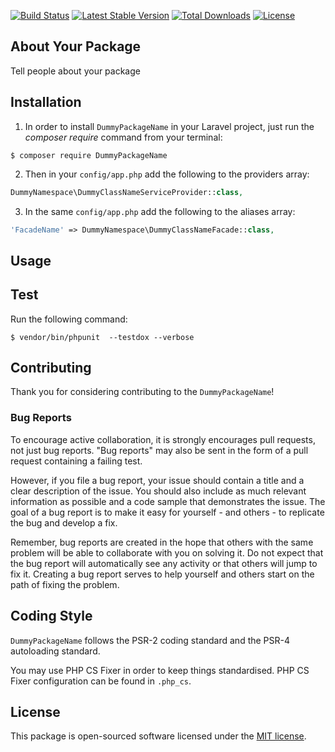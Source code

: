 
[![Build Status](https://travis-ci.org/DummyPackageName.svg?branch=master)](https://travis-ci.org/DummyPackageName) [![Latest Stable Version](https://poser.pugx.org/DummyPackageName/v/stable)](https://packagist.org/packages/DummyPackageName) [![Total Downloads](https://poser.pugx.org/DummyPackageName/downloads)](https://packagist.org/packages/DummyPackageName) [![License](https://poser.pugx.org/DummyPackageName/license)](https://packagist.org/packages/DummyPackageName)

## About Your Package

Tell people about your package

## Installation

1. In order to install `DummyPackageName` in your Laravel project, just run the *composer require* command from your terminal:

```
$ composer require DummyPackageName
```

2. Then in your `config/app.php` add the following to the providers array:

```php
DummyNamespace\DummyClassNameServiceProvider::class,
```

3. In the same `config/app.php` add the following to the aliases array:

```php
'FacadeName' => DummyNamespace\DummyClassNameFacade::class,
```

## Usage

## Test

Run the following command:

```
$ vendor/bin/phpunit  --testdox --verbose
```

## Contributing

Thank you for considering contributing to the `DummyPackageName`!

### Bug Reports

To encourage active collaboration, it is strongly encourages pull requests, not just bug reports. "Bug reports" may also be sent in the form of a pull request containing a failing test.

However, if you file a bug report, your issue should contain a title and a clear description of the issue. You should also include as much relevant information as possible and a code sample that demonstrates the issue. The goal of a bug report is to make it easy for yourself - and others - to replicate the bug and develop a fix.

Remember, bug reports are created in the hope that others with the same problem will be able to collaborate with you on solving it. Do not expect that the bug report will automatically see any activity or that others will jump to fix it. Creating a bug report serves to help yourself and others start on the path of fixing the problem.

## Coding Style

`DummyPackageName` follows the PSR-2 coding standard and the PSR-4 autoloading standard. 

You may use PHP CS Fixer in order to keep things standardised. PHP CS Fixer configuration can be found in `.php_cs`.

## License

This package is open-sourced software licensed under the [MIT license](http://opensource.org/licenses/MIT).